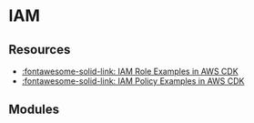 IAM
===

Resources
---

- [:fontawesome-solid-link: IAM Role Examples in AWS CDK][1]
- [:fontawesome-solid-link: IAM Policy Examples in AWS CDK][2]

<!-- Links -->
[1]: https://bobbyhadz.com/blog/aws-cdk-iam-role
[2]: https://bobbyhadz.com/blog/aws-cdk-iam-policy-example

Modules
---

